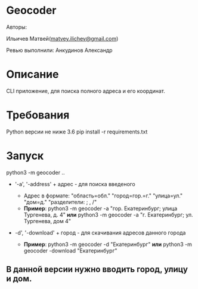 # Geocoder
Aвторы:

Ильичев Матвей(matvey.ilichev@gmail.com)

Ревью выполнили: Анкудинов Александр

# Описание
CLI приложение, для поиска полного адреса и его координат.

# Требования

Python версии не ниже 3.6
pip install -r requirements.txt

# Запуск

python3 -m geocoder ..
- '-a', '-address' + адрес - для поиска введеного 
 	- Адрес в формате:
                             "область=обл." 
                             "город=гор.=г." 
                             "улица=ул." 
                             "дом=д." 
                             "разделители: ; , /"
	- **Пример**: python3 -m geocoder -a "гор. Екатеринбург; улица Тургенева, д. 4" **или** python3 -m geocoder -a "г. Екатеринбург; ул. Тургенева, дом 4"
	
- -d', '-download' + город - для скачивания адресов данного города
  - **Пример**: python3 -m geocoder -d "Екатеринбург" **или** python3 -m geocoder -download "Екатеринбург"
## В данной версии нужно вводить город, улицу и дом.
